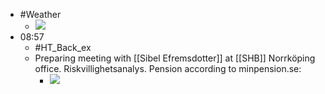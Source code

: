 - #Weather
    - ![](https://firebasestorage.googleapis.com/v0/b/firescript-577a2.appspot.com/o/imgs%2Fapp%2FDavidsroam%2FJA_cd3t9OO.jpeg?alt=media&token=6a5e0bbc-0c66-41ce-8318-db460cebf27b)
- 08:57
    - #HT_Back_ex
    - Preparing meeting with [[Sibel Efremsdotter]] at [[SHB]] Norrköping office. Riskvillighetsanalys. Pension according to minpension.se:
        - ![](https://firebasestorage.googleapis.com/v0/b/firescript-577a2.appspot.com/o/imgs%2Fapp%2FDavidsroam%2FkHK5eBBGZi.png?alt=media&token=288c452a-d15c-450b-9114-43e6aefd8914)
